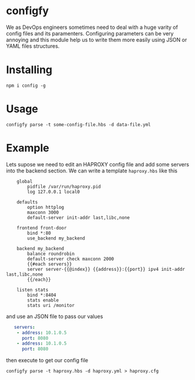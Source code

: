 # configfy
We as DevOps engineers sometimes need to deal with a huge varity of config files and its paramenters. Configuring parameters can be very annoying and this module help us to write them more easily using JSON or YAML files structures.

# Installing
    npm i config -g

# Usage
    configfy parse -t some-config-file.hbs -d data-file.yml

# Example

Lets supose we need to edit an HAPROXY config file and add some servers into the backend section. We can write a template `haproxy.hbs` like this 

```
    global
        pidfile /var/run/haproxy.pid
        log 127.0.0.1 local0
        
    defaults
        option httplog
        maxconn 3000
        default-server init-addr last,libc,none

    frontend front-door
        bind *:80
        use_backend my_backend

    backend my_backend
        balance roundrobin
        default-server check maxconn 2000
        {{#each servers}}
        server server-{{@index}} {{address}}:{{port}} ipv4 init-addr last,libc,none
        {{/each}}
    
    listen stats
        bind *:8404
        stats enable
        stats uri /monitor
```

and use an JSON file to pass our values

```yaml
   servers:
    - address: 10.1.0.5
      port: 8080
    - address: 10.1.0.5
      port: 8080
```

then execute to get our config file

    configfy parse -t haproxy.hbs -d haproxy.yml > haproxy.cfg

